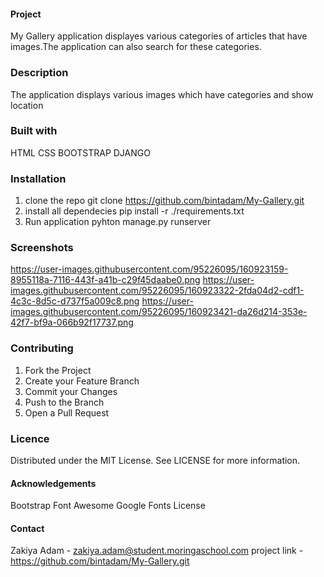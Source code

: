 #### Project
My Gallery application displayes various categories of articles that have images.The application can also search  for these categories.
### Description
The application displays various images which have categories and show location
### Built with 
HTML
CSS
BOOTSTRAP
DJANGO
### Installation
1. clone the repo
git clone https://github.com/bintadam/My-Gallery.git
2. install all dependecies
pip install -r ./requirements.txt
3. Run application
pyhton manage.py runserver

### Screenshots
https://user-images.githubusercontent.com/95226095/160923159-8955118a-7116-443f-a41b-c29f45daabe0.png
https://user-images.githubusercontent.com/95226095/160923322-2fda04d2-cdf1-4c3c-8d5c-d737f5a009c8.png
https://user-images.githubusercontent.com/95226095/160923421-da26d214-353e-42f7-bf9a-066b92f17737.png



### Contributing
1. Fork the Project
2. Create your Feature Branch
3. Commit your Changes
4. Push to the Branch
5. Open a Pull Request
### Licence
Distributed under the MIT License. See LICENSE for more information.

#### Acknowledgements
Bootstrap
Font Awesome
Google Fonts
License

#### Contact
Zakiya Adam - zakiya.adam@student.moringaschool.com
project link - https://github.com/bintadam/My-Gallery.git
